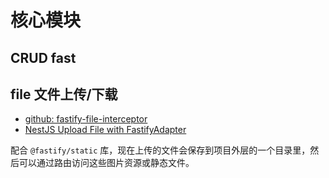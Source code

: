 # 核心模块

## CRUD fast

## file 文件上传/下载

- [github: fastify-file-interceptor](https://github.com/chanphiromsok/fastify-file-interceptor)
- [NestJS Upload File with FastifyAdapter](https://dev.to/rom858/nestjs-upload-file-with-fastifyadapter-3j34)

配合 `@fastify/static` 库，现在上传的文件会保存到项目外层的一个目录里，然后可以通过路由访问这些图片资源或静态文件。
